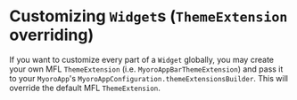 # Customizing `Widget`s (`ThemeExtension` overriding)

If you want to customize every part of a `Widget` globally, you may create your own MFL `ThemeExtension` (i.e. `MyoroAppBarThemeExtension`) and pass it to your `MyoroApp`'s `MyoroAppConfiguration.themeExtensionsBuilder`. This will override the default MFL `ThemeExtension`.
